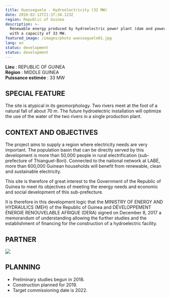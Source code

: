 ```yaml
---
title: Ouesseguele - Hydroelectricity (32 MW)
date: 2018-02-12T21:37:34.123Z
region: Republic of Guinea
description: >-
  Renewable energy produced by hydroelectric power plant (dam and power station)
  with a capacity of 33 MW.
featured_image: /images/photo wuesseguele01.jpg
lang: en
status: development
status: development
---
```

**Lieu** : REPUBLIC OF GUINEA<br>
**Région** : MIDDLE GUINEA<br>
**Puissance estimée** : 33 MW<br>

## SPECIAL FEATURE

The site is atypical in its geomorphology. Two rivers meet at the foot of a natural fall of about 70 m. The future hydroelectric installation will optimize the use of the water of the two rivers in a single production plant.

## CONTEXT AND OBJECTIVES

The project aims to supply a region where electricity needs are very important. The population basin that can be directly served by this development is more than 50,000 people in rural electrification (sub-prefecture of Thianguel-Bori). Connected to the national network at LABÉ, more than 600,000 Guinean households will benefit from renewable, clean and sustainable electricity.

This site is therefore of great interest to the Government of the Republic of Guinea to meet its objectives of meeting the energy needs and economic and social development of this sub-prefecture.

It is therefore in this development logic that the MINISTRY OF ENERGY AND HYDRAULICS (MEH) of the Republic of Guinea and DÉVELOPPEMENT ÉNERGIE RENOUVELABLE AFRIQUE (DERA) signed on December 8, 2017 a memorandum of understanding allowing the further studies and the establishment of financing for the construction of a hydroelectric facility.

## PARTNER

![](/images/logo_BETRER.png)

## PLANNING

* Preliminary studies begun in 2018.
* Construction planned for 2019.
* Target commissioning date is 2022.


